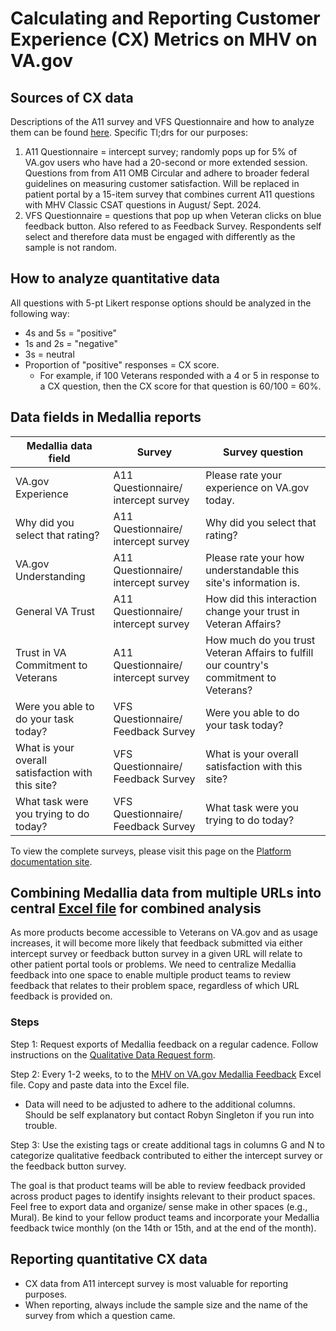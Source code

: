 # Calculating and Reporting Customer Experience (CX) Metrics on MHV on VA.gov

## Sources of CX data

Descriptions of the A11 survey and VFS Questionnaire and how to analyze them can be found [here](https://depo-platform-documentation.scrollhelp.site/analytics-monitoring/how-to-use-medallia-data-in-domo). Specific Tl;drs for our purposes: 

1. A11 Questionnaire = intercept survey; randomly pops up for 5% of VA.gov users who have had a 20-second or more extended session. Questions from from A11 OMB Circular and adhere to broader federal guidelines on measuring customer satisfaction. Will be replaced in patient portal by a 15-item survey that combines current A11 questions with MHV Classic CSAT questions in August/ Sept. 2024.
2. VFS Questionnaire = questions that pop up when Veteran clicks on blue feedback button. Also refered to as Feedback Survey. Respondents self select and therefore data must be engaged with differently as the sample is not random.

## How to analyze quantitative data

All questions with 5-pt Likert response options should be analyzed in the following way: 
- 4s and 5s = "positive"
- 1s and 2s = "negative"
- 3s = neutral
- Proportion of "positive" responses = CX score.
  - For example, if 100 Veterans responded with a 4 or 5 in response to a CX question, then the CX score for that question is 60/100 = 60%.

## Data fields in Medallia reports

Medallia data field | Survey | Survey question
------------------|-------------- | ------------------
VA.gov Experience | A11 Questionnaire/ intercept survey | Please rate your experience on VA.gov today. 
Why did you select that rating? | A11 Questionnaire/ intercept survey | Why did you select that rating?
VA.gov Understanding | A11 Questionnaire/ intercept survey | Please rate your how understandable this site's information is.
General VA Trust | A11 Questionnaire/ intercept survey | How did this interaction change your trust in Veteran Affairs? 
Trust in VA Commitment to Veterans | A11 Questionnaire/ intercept survey | How much do you trust Veteran Affairs to fulfill our country's commitment to Veterans? 
Were you able to do your task today? | VFS Questionnaire/ Feedback Survey | Were you able to do your task today?
What is your overall satisfaction with this site? | VFS Questionnaire/ Feedback Survey | What is your overall satisfaction with this site?
What task were you trying to do today? | VFS Questionnaire/ Feedback Survey | What task were you trying to do today?

To view the complete surveys, please visit this page on the [Platform documentation site](https://depo-platform-documentation.scrollhelp.site/analytics-monitoring/accessing-and-utilizing-contact-center-data). 

## Combining Medallia data from multiple URLs into central [Excel file](https://dvagov.sharepoint.com/:x:/r/sites/HealthApartment/_layouts/15/Doc.aspx?sourcedoc=%7B8c161ac9-bb42-401d-9b5d-913941f1eca9%7D&action=editnew&wdsle=0) for combined analysis

As more products become accessible to Veterans on VA.gov and as usage increases, it will become more likely that feedback submitted via either intercept survey or feedback button survey in a given URL will relate to other patient portal tools or problems. We need to centralize Medallia feedback into one space to enable multiple product teams to review feedback that relates to their problem space, regardless of which URL feedback is provided on. 

### Steps 

Step 1: Request exports of Medallia feedback on a regular cadence. Follow instructions on the [Qualitative Data Request form](https://github.com/department-of-veterans-affairs/va.gov-team/issues/new?assignees=jwoodman5%2C+ianMcCullough-ob&labels=VSP-contact-center%2Ccc-data-request&template=qualitative-data-request.yml&title=Qualitative+Data+Request).

Step 2: Every 1-2 weeks, to to the [MHV on VA.gov Medallia Feedback](https://dvagov.sharepoint.com/:x:/r/sites/HealthApartment/_layouts/15/Doc.aspx?sourcedoc=%7B8c161ac9-bb42-401d-9b5d-913941f1eca9%7D&action=editnew&wdsle=0) Excel file. Copy and paste data into the Excel file. 
- Data will need to be adjusted to adhere to the additional columns. Should be self explanatory but contact Robyn Singleton if you run into trouble. 

Step 3: Use the existing tags or create additional tags in columns G and N to categorize qualitative feedback contributed to either the intercept survey or the feedback button survey. 

The goal is that product teams will be able to review feedback provided across product pages to identify insights relevant to their product spaces. Feel free to export data and organize/ sense make in other spaces (e.g., Mural). Be kind to your fellow product teams and incorporate your Medallia feedback twice monthly (on the 14th or 15th, and at the end of the month). 

## Reporting quantitative CX data

- CX data from A11 intercept survey is most valuable for reporting purposes.
- When reporting, always include the sample size and the name of the survey from which a question came.

